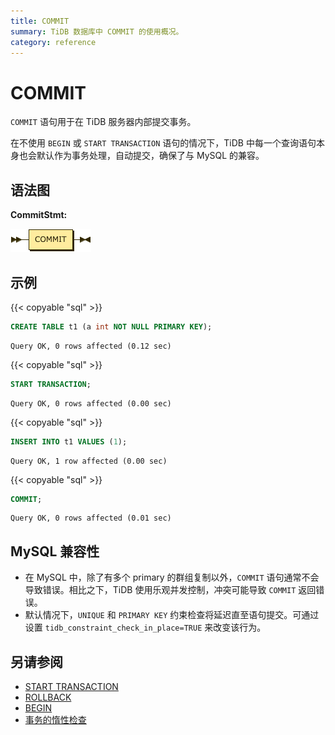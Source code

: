 ```yaml
---
title: COMMIT
summary: TiDB 数据库中 COMMIT 的使用概况。
category: reference
---
```


# COMMIT

`COMMIT` 语句用于在 TiDB 服务器内部提交事务。

在不使用 `BEGIN` 或 `START TRANSACTION` 语句的情况下，TiDB 中每一个查询语句本身也会默认作为事务处理，自动提交，确保了与 MySQL 的兼容。

## 语法图

**CommitStmt:**

![CommitStmt](/media/sqlgram/CommitStmt.png)

## 示例

{{< copyable "sql" >}}

```sql
CREATE TABLE t1 (a int NOT NULL PRIMARY KEY);
```

```
Query OK, 0 rows affected (0.12 sec)
```

{{< copyable "sql" >}}

```sql
START TRANSACTION;
```

```
Query OK, 0 rows affected (0.00 sec)
```

{{< copyable "sql" >}}

```sql
INSERT INTO t1 VALUES (1);
```

```
Query OK, 1 row affected (0.00 sec)
```

{{< copyable "sql" >}}

```sql
COMMIT;
```

```
Query OK, 0 rows affected (0.01 sec)
```

## MySQL 兼容性

* 在 MySQL 中，除了有多个 primary 的群组复制以外，`COMMIT` 语句通常不会导致错误。相比之下，TiDB 使用乐观并发控制，冲突可能导致 `COMMIT` 返回错误。
* 默认情况下，`UNIQUE` 和 `PRIMARY KEY` 约束检查将延迟直至语句提交。可通过设置 `tidb_constraint_check_in_place=TRUE` 来改变该行为。

## 另请参阅

* [START TRANSACTION](/v3.0/reference/sql/statements/start-transaction.md)
* [ROLLBACK](/v3.0/reference/sql/statements/rollback.md)
* [BEGIN](/v3.0/reference/sql/statements/begin.md)
* [事务的惰性检查](/v3.0/reference/transactions/overview.md#事务的惰性检查)